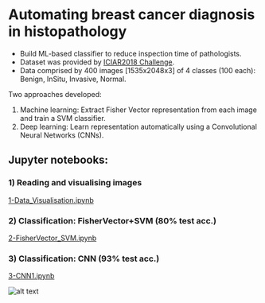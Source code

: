 # Automating breast cancer diagnosis in histopathology


- Build ML-based classifier to reduce inspection time of pathologists.
- Dataset was provided by [ICIAR2018 Challenge](https://iciar2018-challenge.grand-challenge.org).
- Data comprised by 400 images [1535x2048x3] of 4 classes (100 each): Benign, InSitu, Invasive, Normal.


Two approaches developed:
1. Machine learning: Extract Fisher Vector representation from each image and train a SVM classifier.
2. Deep learning: Learn representation automatically using a Convolutional Neural Networks (CNNs).

## Jupyter notebooks:

### 1) Reading and visualising images
[1-Data_Visualisation.ipynb](/notebooks/1-Data_Visualisation.ipynb)

### 2) Classification: FisherVector+SVM (80% test acc.)
[2-FisherVector_SVM.ipynb](/notebooks/2-FisherVector_SVM.ipynb)

### 3) Classification: CNN (93% test acc.)
[3-CNN1.ipynb](/notebooks/3-ConvNet1.ipynb)


![alt text](/src/utils/class_examples.png)

